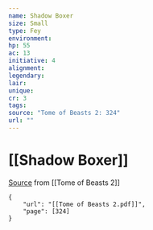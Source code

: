 ```yaml
---
name: Shadow Boxer
size: Small
type: Fey
environment: 
hp: 55
ac: 13
initiative: 4
alignment: 
legendary: 
lair: 
unique: 
cr: 3
tags: 
source: "Tome of Beasts 2: 324"
url: ""
---
```

# [[Shadow Boxer]]

[Source](zotero://open-pdf/library/items/9UQIAB6R?page=324) from [[Tome of Beasts 2]]

```pdf
{
	"url": "[[Tome of Beasts 2.pdf]]",
	"page": [324]
}
```

